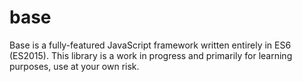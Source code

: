 # base

Base is a fully-featured JavaScript framework written entirely in ES6 (ES2015). This library is a work in progress and primarily for learning purposes, use at your own risk.